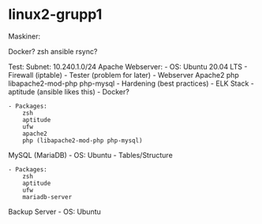 # linux2-grupp1

Maskiner:

Docker?
zsh
ansible
rsync?


Test: 
Subnet: 10.240.1.0/24
Apache Webserver:
	- OS: Ubuntu 20.04 LTS
		- Firewall (iptable)
		- Tester (problem for later)
		- Webserver Apache2 php libapache2-mod-php php-mysql
 		- Hardening (best practices)
		- ELK Stack 
		- aptitude (ansible likes this)
		- Docker?

	- Packages:
		zsh
		aptitude
		ufw
		apache2
		php (libapache2-mod-php php-mysql)



MySQL (MariaDB)
	- OS: Ubuntu
		- Tables/Structure

	- Packages:
		zsh
		aptitude
		ufw
		mariadb-server


Backup Server
	- OS: Ubuntu
